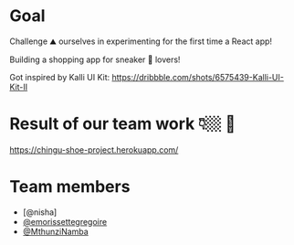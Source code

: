 # Goal

Challenge ⛰️ ourselves in experimenting for the first time a React app!

Building a shopping app for sneaker 👟 lovers!

Got inspired by Kalli UI Kit: https://dribbble.com/shots/6575439-Kalli-UI-Kit-II

# Result of our team work 👇🏼 🎉

https://chingu-shoe-project.herokuapp.com/

# Team members
- [@nisha]
- [@emorissettegregoire](https://github.com/emorissettegregoire)
- [@MthunziNamba](https://github.com/MthunziNamba)
